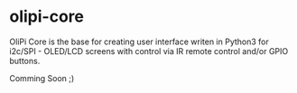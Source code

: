 # olipi-core
OliPi Core is the base for creating user interface writen in Python3 for i2c/SPI - OLED/LCD screens with control via IR remote control and/or GPIO buttons.

Comming Soon ;)
